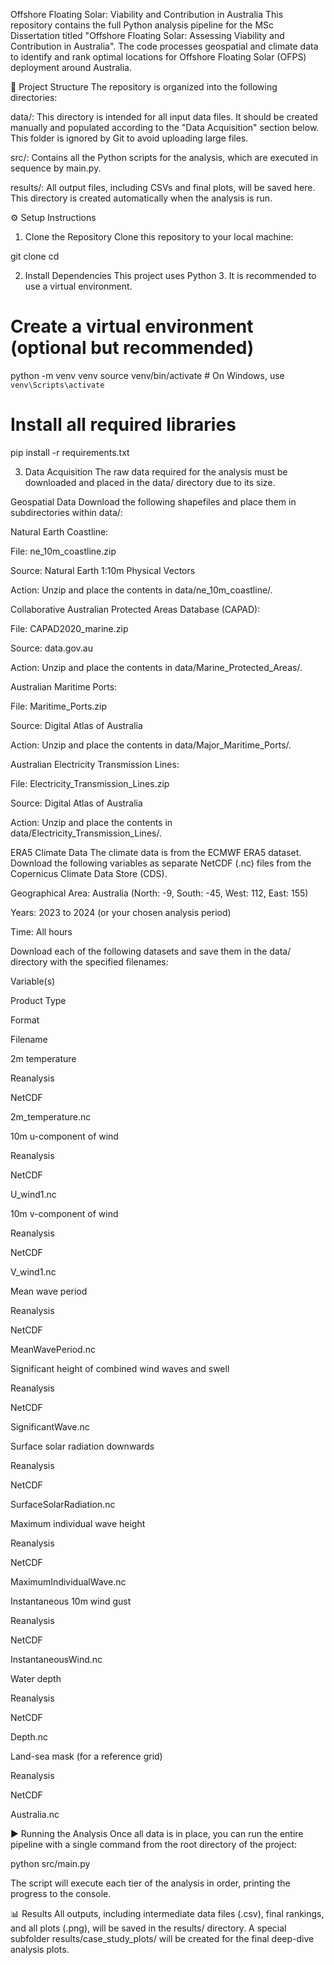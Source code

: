 Offshore Floating Solar: Viability and Contribution in Australia
This repository contains the full Python analysis pipeline for the MSc Dissertation titled "Offshore Floating Solar: Assessing Viability and Contribution in Australia". The code processes geospatial and climate data to identify and rank optimal locations for Offshore Floating Solar (OFPS) deployment around Australia.

📂 Project Structure
The repository is organized into the following directories:

data/: This directory is intended for all input data files. It should be created manually and populated according to the "Data Acquisition" section below. This folder is ignored by Git to avoid uploading large files.

src/: Contains all the Python scripts for the analysis, which are executed in sequence by main.py.

results/: All output files, including CSVs and final plots, will be saved here. This directory is created automatically when the analysis is run.

⚙️ Setup Instructions
1. Clone the Repository
Clone this repository to your local machine:

git clone <your-repository-url>
cd <repository-name>

2. Install Dependencies
This project uses Python 3. It is recommended to use a virtual environment.

# Create a virtual environment (optional but recommended)
python -m venv venv
source venv/bin/activate  # On Windows, use `venv\Scripts\activate`

# Install all required libraries
pip install -r requirements.txt

3. Data Acquisition
The raw data required for the analysis must be downloaded and placed in the data/ directory due to its size.

Geospatial Data
Download the following shapefiles and place them in subdirectories within data/:

Natural Earth Coastline:

File: ne_10m_coastline.zip

Source: Natural Earth 1:10m Physical Vectors

Action: Unzip and place the contents in data/ne_10m_coastline/.

Collaborative Australian Protected Areas Database (CAPAD):

File: CAPAD2020_marine.zip

Source: data.gov.au

Action: Unzip and place the contents in data/Marine_Protected_Areas/.

Australian Maritime Ports:

File: Maritime_Ports.zip

Source: Digital Atlas of Australia

Action: Unzip and place the contents in data/Major_Maritime_Ports/.

Australian Electricity Transmission Lines:

File: Electricity_Transmission_Lines.zip

Source: Digital Atlas of Australia

Action: Unzip and place the contents in data/Electricity_Transmission_Lines/.

ERA5 Climate Data
The climate data is from the ECMWF ERA5 dataset. Download the following variables as separate NetCDF (.nc) files from the Copernicus Climate Data Store (CDS).

Geographical Area: Australia (North: -9, South: -45, West: 112, East: 155)

Years: 2023 to 2024 (or your chosen analysis period)

Time: All hours

Download each of the following datasets and save them in the data/ directory with the specified filenames:

Variable(s)

Product Type

Format

Filename

2m temperature

Reanalysis

NetCDF

2m_temperature.nc

10m u-component of wind

Reanalysis

NetCDF

U_wind1.nc

10m v-component of wind

Reanalysis

NetCDF

V_wind1.nc

Mean wave period

Reanalysis

NetCDF

MeanWavePeriod.nc

Significant height of combined wind waves and swell

Reanalysis

NetCDF

SignificantWave.nc

Surface solar radiation downwards

Reanalysis

NetCDF

SurfaceSolarRadiation.nc

Maximum individual wave height

Reanalysis

NetCDF

MaximumIndividualWave.nc

Instantaneous 10m wind gust

Reanalysis

NetCDF

InstantaneousWind.nc

Water depth

Reanalysis

NetCDF

Depth.nc

Land-sea mask (for a reference grid)

Reanalysis

NetCDF

Australia.nc

▶️ Running the Analysis
Once all data is in place, you can run the entire pipeline with a single command from the root directory of the project:

python src/main.py

The script will execute each tier of the analysis in order, printing the progress to the console.

📊 Results
All outputs, including intermediate data files (.csv), final rankings, and all plots (.png), will be saved in the results/ directory. A special subfolder results/case_study_plots/ will be created for the final deep-dive analysis plots.
